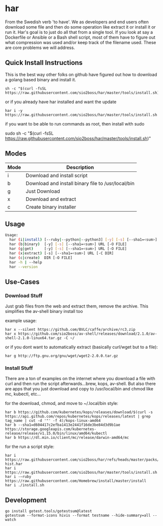 har
===

From the Swedish verb 'to have'.  We as developers and end users often download some file and then do some operation like extract it or install it or run it.  Har's goal is to just do all that from a single tool.  If you look at say a Dockerfile or Ansible or a Bash shell script, most of them have to figure out what compression was used and/or keep track of the filename used.  These are core problems we will address.

## Quick Install Instructions

This is the best way other folks on github have figured out how to download a golang based binary and install it.

    sh -c "$(curl -fsSL https://raw.githubusercontent.com/sio2boss/har/master/tools/install.sh)"

or if you already have har installed and want the update

    har i -y https://raw.githubusercontent.com/sio2boss/har/master/tools/install.sh

if you want to be able to run commands as root, then install with sudo

   sudo sh -c "$(curl -fsSL https://raw.githubusercontent.com/sio2boss/har/master/tools/install.sh)"

## Modes

| Mode | Description                                        |
|------|----------------------------------------------------|
| i    | Download and install script                        |
| b    | Download and install binary file to /usr/local/bin |
| g    | Just Download                                      |
| x    | Download and extract                               |
| c    | Create binary installer                            |


## Usage

```sh
Usage:
  har (i|install) [--ruby|--python|--python3] [-y] [-s] [--sha1=<sum>] URL
  har (b|binary)  [-y] [-s] [--sha1=<sum>] URL [-O FILE]
  har (g|get)     [-y] [-s] [--sha1=<sum>] URL [-O FILE]
  har (x|extract) [-s] [--sha1=<sum>] URL [-C DIR]
  har (c|create)  DIR [-O FILE]
  har -h | --help
  har --version
```

## Use-Cases

### Download Stuff

Just grab files from the web and extract them, remove the archive.  This simplifies the av-shell binary install too

example usage:

    har x --silent https://github.com/BVLC/caffe/archive/rc3.zip
    har x https://github.com/sio2boss/av-shell/releases/download/2.1.0/av-shell-2.1.0-linux64.tar.gz -C ~/
    
or if you dont want to automatically extract (basically curl/wget but to a file):

    har g http://ftp.gnu.org/gnu/wget/wget2-2.0.0.tar.gz

### Install Stuff

There are a ton of examples on the internet where you download a file with curl and then run the script afterwards…brew, kops, av-shell.  But also there are apps that you just download and copy to /usr/local/bin and chmod like mc, kubectl, etc...

for the download, chmod, and move to ~/.local/bin style:

    har b https://github.com/kubernetes/kops/releases/download/$(curl -s https://api.github.com/repos/kubernetes/kops/releases/latest | grep tag_name | cut -d '"' -f 4)/kops-linux-amd64
    har b --sha1=d604417c2efba1413e2441f16de3be84d3d9b1ae https://storage.googleapis.com/kubernetes-release/release/v1.15.0/bin/linux/amd64/kubectl
    har b https://dl.min.io/client/mc/release/darwin-amd64/mc

for the run a script style:

    har i https://raw.githubusercontent.com/sio2boss/har/refs/heads/master/packs/git-hist.har
    har i https://raw.githubusercontent.com/sio2boss/har/master/tools/install.sh
    har i -—ruby https://raw.githubusercontent.com/Homebrew/install/master/install
    har i ./install.sh


## Development

```
go install gotest.tools/gotestsum@latest
gotestsum --format-icons hivis --format testname --hide-summary=all --watch
```